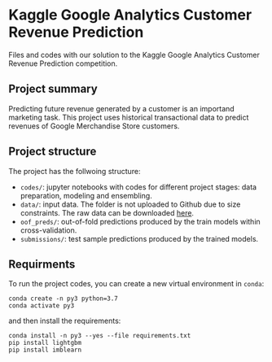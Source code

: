 # Kaggle Google Analytics Customer Revenue Prediction

Files and codes with our solution to the Kaggle Google Analytics Customer Revenue Prediction competition.


## Project summary

Predicting future revenue generated by a customer is an importand marketing task. This project uses historical transactional data to predict revenues of Google Merchandise Store customers. 


## Project structure

The project has the follwoing structure:
- `codes/`: jupyter notebooks with codes for different project stages: data preparation, modeling and ensembling.
- `data/`: input data. The folder is not uploaded to Github due to size constraints. The raw data can be downloaded [here](https://www.kaggle.com/c/home-credit-default-risk).
- `oof_preds/`: out-of-fold predictions produced by the train models within cross-validation.
- `submissions/`: test sample predictions produced by the trained models.


## Requirments

To run the project codes, you can create a new virtual environment in `conda`:

```
conda create -n py3 python=3.7
conda activate py3
```

and then install the requirements:

```
conda install -n py3 --yes --file requirements.txt
pip install lightgbm
pip install imblearn
```